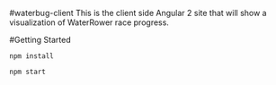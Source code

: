 #waterbug-client
This is the client side Angular 2 site that will show a visualization of WaterRower race progress.

#Getting Started

```npm install```

```npm start```